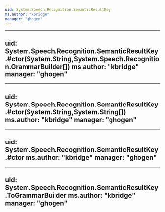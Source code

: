```yaml
---
uid: System.Speech.Recognition.SemanticResultKey
ms.author: "kbridge"
manager: "ghogen"
---
```


---
uid: System.Speech.Recognition.SemanticResultKey.#ctor(System.String,System.Speech.Recognition.GrammarBuilder[])
ms.author: "kbridge"
manager: "ghogen"
---

---
uid: System.Speech.Recognition.SemanticResultKey.#ctor(System.String,System.String[])
ms.author: "kbridge"
manager: "ghogen"
---

---
uid: System.Speech.Recognition.SemanticResultKey.#ctor
ms.author: "kbridge"
manager: "ghogen"
---

---
uid: System.Speech.Recognition.SemanticResultKey.ToGrammarBuilder
ms.author: "kbridge"
manager: "ghogen"
---
